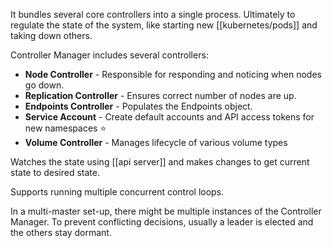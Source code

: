 It bundles several core controllers into a single process. Ultimately to regulate the state of the system, like starting new [[kubernetes/pods]] and taking down others.

Controller Manager includes several controllers:
- **Node Controller** - Responsible for responding and noticing when nodes go down.
- **Replication Controller** - Ensures correct number of nodes are up.
- **Endpoints Controller** - Populates the Endpoints object.
- **Service Account** - Create default accounts and API access tokens for new namespaces ⭐️
- **Volume Controller** - Manages lifecycle of various volume types

Watches the state using [[api server]] and makes changes to get current state to desired state.

Supports running multiple concurrent control loops.

In a multi-master set-up, there might be multiple instances of the Controller Manager. To prevent conflicting decisions, usually a leader is elected and the others stay dormant.

